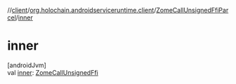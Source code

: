 //[client](../../../index.md)/[org.holochain.androidserviceruntime.client](../index.md)/[ZomeCallUnsignedFfiParcel](index.md)/[inner](inner.md)

# inner

[androidJvm]\
val [inner](inner.md): [ZomeCallUnsignedFfi](../-zome-call-unsigned-ffi/index.md)